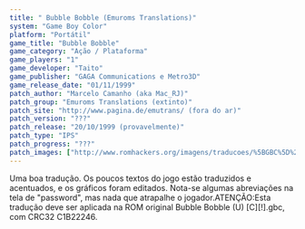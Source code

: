 ```yaml
---
title: " Bubble Bobble (Emuroms Translations)"
system: "Game Boy Color"
platform: "Portátil"
game_title: "Bubble Bobble"
game_category: "Ação / Plataforma"
game_players: "1"
game_developer: "Taito"
game_publisher: "GAGA Communications e Metro3D"
game_release_date: "01/11/1999"
patch_author: "Marcelo Camanho (aka Mac_RJ)"
patch_group: "Emuroms Translations (extinto)"
patch_site: "http://www.pagina.de/emutrans/ (fora do ar)"
patch_version: "???"
patch_release: "20/10/1999 (provavelmente)"
patch_type: "IPS"
patch_progress: "???"
patch_images: ["http://www.romhackers.org/imagens/traducoes/%5BGBC%5D%20Bubble%20Bobble%20-%20Emuroms%20Translations%20-%201.png","http://www.romhackers.org/imagens/traducoes/%5BGBC%5D%20Bubble%20Bobble%20-%20Emuroms%20Translations%20-%202.png","http://www.romhackers.org/imagens/traducoes/%5BGBC%5D%20Bubble%20Bobble%20-%20Emuroms%20Translations%20-%203.png"]
---
```

Uma boa tradução. Os poucos textos do jogo estão traduzidos e acentuados, e os gráficos foram editados. Nota-se algumas abreviações na tela de "password", mas nada que atrapalhe o jogador.ATENÇÃO:Esta tradução deve ser aplicada na ROM original Bubble Bobble (U) [C][!].gbc, com CRC32 C1B22246.